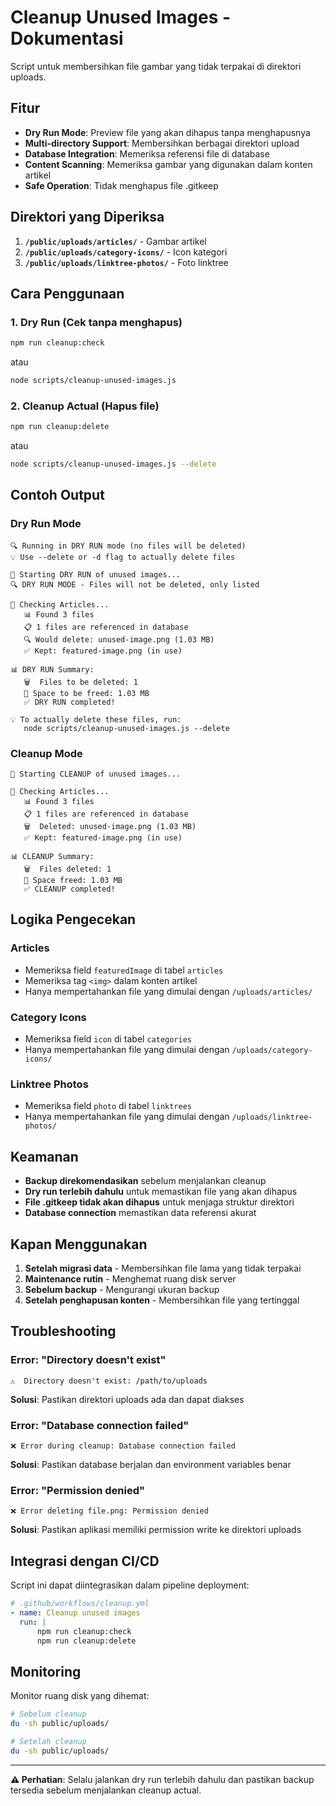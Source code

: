 # Cleanup Unused Images - Dokumentasi

Script untuk membersihkan file gambar yang tidak terpakai di direktori uploads.

## Fitur

-   **Dry Run Mode**: Preview file yang akan dihapus tanpa menghapusnya
-   **Multi-directory Support**: Membersihkan berbagai direktori upload
-   **Database Integration**: Memeriksa referensi file di database
-   **Content Scanning**: Memeriksa gambar yang digunakan dalam konten artikel
-   **Safe Operation**: Tidak menghapus file .gitkeep

## Direktori yang Diperiksa

1. **`/public/uploads/articles/`** - Gambar artikel
2. **`/public/uploads/category-icons/`** - Icon kategori
3. **`/public/uploads/linktree-photos/`** - Foto linktree

## Cara Penggunaan

### 1. Dry Run (Cek tanpa menghapus)

```bash
npm run cleanup:check
```

atau

```bash
node scripts/cleanup-unused-images.js
```

### 2. Cleanup Actual (Hapus file)

```bash
npm run cleanup:delete
```

atau

```bash
node scripts/cleanup-unused-images.js --delete
```

## Contoh Output

### Dry Run Mode

```
🔍 Running in DRY RUN mode (no files will be deleted)
💡 Use --delete or -d flag to actually delete files

🧹 Starting DRY RUN of unused images...
🔍 DRY RUN MODE - Files will not be deleted, only listed

📁 Checking Articles...
   📊 Found 3 files
   📋 1 files are referenced in database
   🔍 Would delete: unused-image.png (1.03 MB)
   ✅ Kept: featured-image.png (in use)

📊 DRY RUN Summary:
   🗑️  Files to be deleted: 1
   💾 Space to be freed: 1.03 MB
   ✅ DRY RUN completed!

💡 To actually delete these files, run:
   node scripts/cleanup-unused-images.js --delete
```

### Cleanup Mode

```
🧹 Starting CLEANUP of unused images...

📁 Checking Articles...
   📊 Found 3 files
   📋 1 files are referenced in database
   🗑️  Deleted: unused-image.png (1.03 MB)
   ✅ Kept: featured-image.png (in use)

📊 CLEANUP Summary:
   🗑️  Files deleted: 1
   💾 Space freed: 1.03 MB
   ✅ CLEANUP completed!
```

## Logika Pengecekan

### Articles

-   Memeriksa field `featuredImage` di tabel `articles`
-   Memeriksa tag `<img>` dalam konten artikel
-   Hanya mempertahankan file yang dimulai dengan `/uploads/articles/`

### Category Icons

-   Memeriksa field `icon` di tabel `categories`
-   Hanya mempertahankan file yang dimulai dengan `/uploads/category-icons/`

### Linktree Photos

-   Memeriksa field `photo` di tabel `linktrees`
-   Hanya mempertahankan file yang dimulai dengan `/uploads/linktree-photos/`

## Keamanan

-   **Backup direkomendasikan** sebelum menjalankan cleanup
-   **Dry run terlebih dahulu** untuk memastikan file yang akan dihapus
-   **File .gitkeep tidak akan dihapus** untuk menjaga struktur direktori
-   **Database connection** memastikan data referensi akurat

## Kapan Menggunakan

1. **Setelah migrasi data** - Membersihkan file lama yang tidak terpakai
2. **Maintenance rutin** - Menghemat ruang disk server
3. **Sebelum backup** - Mengurangi ukuran backup
4. **Setelah penghapusan konten** - Membersihkan file yang tertinggal

## Troubleshooting

### Error: "Directory doesn't exist"

```
⚠️  Directory doesn't exist: /path/to/uploads
```

**Solusi**: Pastikan direktori uploads ada dan dapat diakses

### Error: "Database connection failed"

```
❌ Error during cleanup: Database connection failed
```

**Solusi**: Pastikan database berjalan dan environment variables benar

### Error: "Permission denied"

```
❌ Error deleting file.png: Permission denied
```

**Solusi**: Pastikan aplikasi memiliki permission write ke direktori uploads

## Integrasi dengan CI/CD

Script ini dapat diintegrasikan dalam pipeline deployment:

```yaml
# .github/workflows/cleanup.yml
- name: Cleanup unused images
  run: |
      npm run cleanup:check
      npm run cleanup:delete
```

## Monitoring

Monitor ruang disk yang dihemat:

```bash
# Sebelum cleanup
du -sh public/uploads/

# Setelah cleanup
du -sh public/uploads/
```

---

**⚠️ Perhatian**: Selalu jalankan dry run terlebih dahulu dan pastikan backup tersedia sebelum menjalankan cleanup actual.
